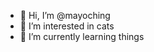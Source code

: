 - 👋 Hi, I’m @mayoching
- 👀 I’m interested in cats
- 🌱 I’m currently learning things

<!---
mayoching/mayoching is a ✨ special ✨ repository because its `README.md` (this file) appears on your GitHub profile.
You can click the Preview link to take a look at your changes.
--->
